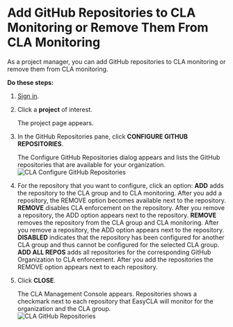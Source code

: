 # Add GitHub Repositories to CLA Monitoring or Remove Them From CLA Monitoring

As a project manager, you can add GitHub repositories to CLA monitoring or remove them from CLA monitoring.

**Do these steps:**

1. [Sign in](sign-in-to-the-cla-management-console.md).
2. Click a **project** of interest.

   The project page appears.

3. In the GitHub Repositories pane, click **CONFIGURE GITHUB REPOSITORIES**.

   The Configure GitHub Repositories dialog appears and lists the GitHub repositories that are available for your organization.  
   ​![CLA Configure GitHub Repositories](https://firebasestorage.googleapis.com/v0/b/gitbook-28427.appspot.com/o/assets%2F-LuWIT3NfRhMt-F50U5n%2F-LuXUenJzl7sWiTp19eT%2F-LuXUg_6rXuBum40iMh5%2Fcla-configure-github-repositories.png?generation=1574684257632171&alt=media)

4. For the repository that you want to configure, click an option: **ADD** adds the repository to the CLA group and to CLA monitoring. After you add a repository, the REMOVE option becomes available next to the repository. **REMOVE** disables CLA enforcement on the repository. After you remove a repository, the ADD option appears next to the repository. **REMOVE** removes the repository from the CLA group and CLA monitoring. After you remove a repository, the ADD option appears next to the repository. **DISABLED** indicates that the repository has been configured for another CLA group and thus cannot be configured for the selected CLA group. **ADD ALL REPOS** adds all repositories for the corresponding GitHub Organization to CLA enforcement. After you add the repositories the REMOVE option appears next to each repository.
5. Click **CLOSE**.

   The CLA Management Console appears. Repositories shows a checkmark next to each repository that EasyCLA will monitor for the organization and the CLA group.  
   ​![CLA GitHub Repositories](https://firebasestorage.googleapis.com/v0/b/gitbook-28427.appspot.com/o/assets%2F-LuWIT3NfRhMt-F50U5n%2F-LuXUenJzl7sWiTp19eT%2F-LuXUg_8jsY45ZPdX19-%2Fcla-github-repositories.png?generation=1574684258425309&alt=media)

